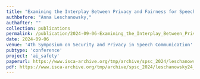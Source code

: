 ```yaml
---
title: "Examining the Interplay Between Privacy and Fairness for Speech Processing: A Review and Perspective"
authbefore: "Anna Leschanowsky,"
authafter: ""
collection: publications
permalink: /publication/2024-09-06-Examining_the_Interplay_Between_Privacy_Fairness_SPSC
date: 2024-09-06
venue: '4th Symposium on Security and Privacy in Speech Communication'
pubtype: 'conference'
project: 'ai_safety'
paperurl: https://www.isca-archive.org/tmp/archive/spsc_2024/leschanowsky24_spsc.html
pdf: https://www.isca-archive.org/tmp/archive/spsc_2024/leschanowsky24_spsc.pdf
---
```

